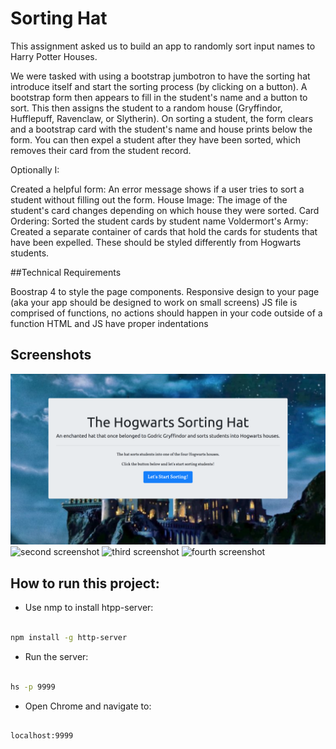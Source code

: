 # Sorting Hat

This assignment asked us to build an app to randomly sort input names to Harry Potter Houses.

We were tasked with using a bootstrap jumbotron to have the sorting hat introduce itself and start the sorting process (by clicking on a button). A bootstrap form then appears to fill in the student's name and a button to sort. This then assigns the student to a random house (Gryffindor, Hufflepuff, Ravenclaw, or Slytherin). On sorting a student, the form clears and a bootstrap card with the student's name and house prints below the form. You can then expel a student after they have been sorted, which removes their card from the student record.

Optionally I:

Created a helpful form: An error message shows if a user tries to sort a student without filling out the form.
House Image: The image of the student's card changes depending on which house they were sorted.
Card Ordering: Sorted the student cards by student name
Voldermort's Army: Created a separate container of cards that hold the cards for students that have been expelled. These should be styled differently from Hogwarts students.

##Technical Requirements

Boostrap 4 to style the page components.
Responsive design to your page (aka your app should be designed to work on small screens)
JS file is comprised of functions, no actions should happen in your code outside of a function
HTML and JS have proper indentations



## Screenshots

​![main screenshot](./images/sorting-main.png)
![second screenshot](.images/sorting-page2.png)
![third screenshot](.images/sorting-page3.png)
![fourth screenshot](.images/sorting-page4.png)

## How to run this project:

* Use nmp to install htpp-server:

```sh

npm install -g http-server

```
* Run the server:

```sh

hs -p 9999

```

* Open Chrome and navigate to:

```

localhost:9999

```


​
